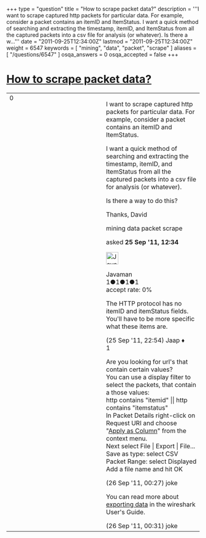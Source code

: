 +++
type = "question"
title = "How to scrape packet data?"
description = '''I want to scrape captured http packets for particular data. For example, consider a packet contains an itemID and ItemStatus. I want a quick method of searching and extracting the timestamp, itemID, and ItemStatus from all the captured packets into a csv file for analysis (or whatever). Is there a w...'''
date = "2011-09-25T12:34:00Z"
lastmod = "2011-09-25T12:34:00Z"
weight = 6547
keywords = [ "mining", "data", "packet", "scrape" ]
aliases = [ "/questions/6547" ]
osqa_answers = 0
osqa_accepted = false
+++

<div class="headNormal">

# [How to scrape packet data?](/questions/6547/how-to-scrape-packet-data)

</div>

<div id="main-body">

<div id="askform">

<table id="question-table" style="width:100%;"><colgroup><col style="width: 50%" /><col style="width: 50%" /></colgroup><tbody><tr class="odd"><td style="width: 30px; vertical-align: top"><div class="vote-buttons"><div id="post-6547-score" class="post-score" title="current number of votes">0</div><div id="favorite-count" class="favorite-count"></div></div></td><td><div id="item-right"><div class="question-body"><p>I want to scrape captured http packets for particular data. For example, consider a packet contains an itemID and ItemStatus.</p><p>I want a quick method of searching and extracting the timestamp, itemID, and ItemStatus from all the captured packets into a csv file for analysis (or whatever).</p><p>Is there a way to do this?</p><p>Thanks, David</p></div><div id="question-tags" class="tags-container tags">mining data packet scrape</div><div id="question-controls" class="post-controls"></div><div class="post-update-info-container"><div class="post-update-info post-update-info-user"><p>asked <strong>25 Sep '11, 12:34</strong></p><img src="https://secure.gravatar.com/avatar/35cccf89cb645f97e05c0043065da775?s=32&amp;d=identicon&amp;r=g" class="gravatar" width="32" height="32" alt="Javaman&#39;s gravatar image" /><p>Javaman<br />
<span class="score" title="1 reputation points">1</span><span title="1 badges"><span class="badge1">●</span><span class="badgecount">1</span></span><span title="1 badges"><span class="silver">●</span><span class="badgecount">1</span></span><span title="1 badges"><span class="bronze">●</span><span class="badgecount">1</span></span><br />
<span class="accept_rate" title="Rate of the user&#39;s accepted answers">accept rate:</span> <span title="Javaman has no accepted answers">0%</span></p></div></div><div id="comments-container-6547" class="comments-container"><span id="6549"></span><div id="comment-6549" class="comment"><div id="post-6549-score" class="comment-score"></div><div class="comment-text"><p>The HTTP protocol has no itemID and itemStatus fields. You'll have to be more specific what these items are.</p></div><div id="comment-6549-info" class="comment-info"><span class="comment-age">(25 Sep '11, 22:54)</span> Jaap ♦</div></div><span id="6550"></span><div id="comment-6550" class="comment"><div id="post-6550-score" class="comment-score">1</div><div class="comment-text"><p>Are you looking for url's that contain certain values?<br />
You can use a display filter to select the packets, that contain a those values:<br />
http contains "itemid" || http contains "itemstatus"<br />
In Packet Details right-click on Request URI and choose "<a href="http://www.wireshark.org/docs/wsug_html_chunked/ChWorkDisplayPopUpSection.html#ChWorkColumnHeaderPopUpMenuSection">Apply as Column</a>" from the context menu.<br />
Next select File | Export | File...<br />
Save as type: select CSV<br />
Packet Range: select Displayed<br />
Add a file name and hit OK<br />
</p></div><div id="comment-6550-info" class="comment-info"><span class="comment-age">(26 Sep '11, 00:27)</span> joke</div></div><span id="6551"></span><div id="comment-6551" class="comment"><div id="post-6551-score" class="comment-score"></div><div class="comment-text"><p>You can read more about <a href="http://www.wireshark.org/docs/wsug_html_chunked/ChIOExportSection.html">exporting data</a> in the wireshark User's Guide.</p></div><div id="comment-6551-info" class="comment-info"><span class="comment-age">(26 Sep '11, 00:31)</span> joke</div></div></div><div id="comment-tools-6547" class="comment-tools"></div><div class="clear"></div><div id="comment-6547-form-container" class="comment-form-container"></div><div class="clear"></div></div></td></tr></tbody></table>

</div>

</div>

